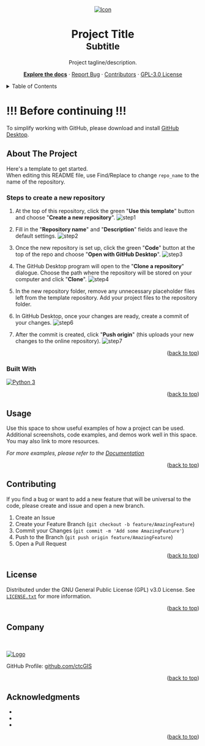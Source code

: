 <!-- Modified fork of othneildrew's Best-README-Template: https://github.com/othneildrew/Best-README-Template/ -->
<a name="readme-top"></a>



<!-- PROJECT HEADER -->
<div align="center">

  [![Icon][icon-img]][repo-url]

  <h1>
    Project Title
    <br>
    <sub>
      Subtitle
    </sub>
  </h1>
  <p>
    Project tagline/description.
  </p>
  <p>

[**Explore the docs**][docs-url] · [Report Bug][issues-url] · [Contributors][contributors-url] · [GPL-3.0 License][license-url]

  </p>
</div>


<!-- TABLE OF CONTENTS -->
<details>
  <summary>Table of Contents</summary>
  <ol>
    <li><a href="#about-the-project">About The Project</a></li>
    <li><a href="#usage">Usage</a></li>
    <li><a href="#contributing">Contributing</a></li>
    <li><a href="#license">License</a></li>
    <li><a href="#company">Company</a></li>
    <li><a href="#acknowledgments">Acknowledgments</a></li>
  </ol>
</details>



<!-- FIRST STEP -->
# !!! Before continuing !!!<br>
To simplify working with GitHub, please download and install [GitHub Desktop](https://desktop.github.com).



<!-- ABOUT THE PROJECT -->
## About The Project

Here's a template to get started. <br>
When editing this README file, use Find/Replace to change `repo_name` to the name of the repository.

### Steps to create a new repository

1. At the top of this repository, click the green "**Use this template**" button and choose "**Create a new repository**".
   ![step1]

2. Fill in the "**Repository name**" and "**Description**" fields and leave the default settings.
   ![step2]

3. Once the new repository is set up, click the green "**Code**" button at the top of the repo and choose "**Open with GitHub Desktop**".
   ![step3]

4. The GitHub Desktop program will open to the "**Clone a repository**" dialogue. Choose the path where the repository will be stored on your computer and click "**Clone**".
   ![step4]

5. In the new repository folder, remove any unnecessary placeholder files left from the template repository. Add your project files to the repository folder.

6. In GitHub Desktop, once your changes are ready, create a commit of your changes.
   ![step6]

7. After the commit is created, click "**Push origin**" (this uploads your new changes to the online repository).
   ![step7]

<p align="right">(<a href="#readme-top">back to top</a>)</p>



### Built With

[![Python 3][Python]][Python-url]

<p align="right">(<a href="#readme-top">back to top</a>)</p>



<!-- USAGE EXAMPLES -->
## Usage

Use this space to show useful examples of how a project can be used. Additional screenshots, code examples, and demos work well in this space. You may also link to more resources.

_For more examples, please refer to the [Documentation][docs-url]_

<p align="right">(<a href="#readme-top">back to top</a>)</p>



<!-- CONTRIBUTING -->
## Contributing

If you find a bug or want to add a new feature that will be universal to the code, please create and issue and open a new branch.

1. Create an Issue
2. Create your Feature Branch (`git checkout -b feature/AmazingFeature`)
3. Commit your Changes (`git commit -m 'Add some AmazingFeature'`)
4. Push to the Branch (`git push origin feature/AmazingFeature`)
5. Open a Pull Request

<p align="right">(<a href="#readme-top">back to top</a>)</p>



<!-- LICENSE -->
## License

Distributed under the GNU General Public License (GPL) v3.0 License. See [`LICENSE.txt`][license-url] for more information.

<p align="right">(<a href="#readme-top">back to top</a>)</p>



<!-- COMPANY -->
## Company

<br>

[![Logo][logo-large]][ctc-url]

GitHub Profile: [github.com/ctcGIS][ctc-github]

<p align="right">(<a href="#readme-top">back to top</a>)</p>



<!-- ACKNOWLEDGMENTS -->
## Acknowledgments

* []()
* []()
* []()

<p align="right">(<a href="#readme-top">back to top</a>)</p>



<!-- MARKDOWN LINKS & IMAGES -->
<!-- https://www.markdownguide.org/basic-syntax/#reference-style-links -->
<!-- IMAGES -->
[icon-img]: images/icon.png
[logo-small]: images/logo_small.png
[logo-large]: images/logo_large.png
[step1]: images/step1.png
[step2]: images/step2.png
[step3]: images/step3.png
[step4]: images/step4.png
[step6]: images/step6.png
[step7]: images/step7.png

<!-- LINKS -->
[ctc-url]: https://www.ctcnet.us
[ctc-github]: https://github.com/ctcGIS
[repo-url]: https://github.com/ctcGIS/repo_name
[issues-url]: https://github.com/ctcGIS/repo_name/issues
[docs-url]: https://github.com/ctcGIS/repo_name/tree/main/docs
[contributors-url]: https://github.com/ctcGIS/repo_name/graphs/contributors
[license-url]: https://github.com/ctcGIS/repo_name/blob/main/LICENSE.txt
[Python]: https://img.shields.io/badge/python-3-blue?style=for-the-badge&logo=python&logoColor=white
[Python-url]: https://www.python.org/ 
